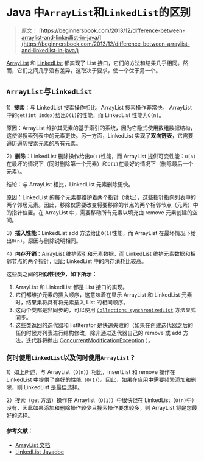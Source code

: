 # Java 中`ArrayList`和`LinkedList`的区别

> 原文： [https://beginnersbook.com/2013/12/difference-between-arraylist-and-linkedlist-in-java/](https://beginnersbook.com/2013/12/difference-between-arraylist-and-linkedlist-in-java/)

[ArrayList](https://beginnersbook.com/2013/12/java-arraylist/ "ArrayList") 和 [LinkedList](https://beginnersbook.com/2013/12/linkedlist-in-java-with-example/ "LinkedList") 都实现了 List 接口，它们的方法和结果几乎相同。然而，它们之间几乎没有差异，这取决于要求，使一个优于另一个。

## `ArrayList`与`LinkedList`

1）**搜索**：与 LinkedList 搜索操作相比，ArrayList 搜索操作非常快。 ArrayList 中的`get(int index)`给出`O(1)`的性能，而 LinkedList 性能为`O(n)`。

原因：ArrayList 维护其元素的基于索引的系统，因为它隐式使用数组数据结构，这使得搜索列表中的元素更快。另一方面，LinkedList 实现了**双向链表**，它需要遍历遍历搜索元素的所有元素。

2）**删除**：LinkedList 删除操作给出`O(1)`性能，而 ArrayList 提供可变性能：`O(n)`在最坏的情况下（同时删除第一个元素）和`O(1)`在最好的情况下（删除最后一个元素）。

结论：与 ArrayList 相比，LinkedList 元素删除更快。

原因：LinkedList 的每个元素都维护着两个指针（地址），这些指针指向列表中的两个邻居元素。因此，移除仅需要改变将要移除的节点的两个相邻节点（元素）中的指针位置。在 ArrayList 中，需要移动所有元素以填充由 remove 元素创建的空间。

3）**插入性能**：LinkedList add 方法给出`O(1)`性能，而 ArrayList 在最坏情况下给出`O(n)`。原因与删除说明相同。

4）**内存开销**：ArrayList 维护索引和元素数据，而 LinkedList 维护元素数据和相邻节点的两个指针，因此 LinkedList 中的内存消耗比较高。

这些类之间的**相似性很少，如下所示：**

1.  ArrayList 和 LinkedList 都是 List 接口的实现。
2.  它们都维护元素的插入顺序，这意味着在显示 ArrayList 和 LinkedList 元素时，结果集将具有将元素插入 List 的相同顺序。
3.  这两个类都是非同步的，可以使用 [`Collections.synchronizedList`](https://docs.oracle.com/javase/6/docs/api/java/util/Collections.html#synchronizedList(java.util.List)) 方法显式同步。
4.  这些类返回的迭代器和 listIterator 是快速失​​败的（如果在创建迭代器之后的任何时候对列表进行结构修改，除非通过迭代器自己的 remove 或 add 方法，迭代器将抛出 [ConcurrentModificationException](https://docs.oracle.com/javase/6/docs/api/java/util/ConcurrentModificationException.html) ）。

### 何时使用`LinkedList`以及何时使用`ArrayList`？

1）如上所述，与 ArrayList（`O(n)`）相比，insertList 和 remove 操作在 LinkedList 中提供了良好的性能（`O(1)`）。因此，如果在应用中需要频繁添加和删除，则 LinkedList 是最佳选择。

2）搜索（get 方法）操作在 Arraylist（`O(1)`）中很快但在 LinkedList（`O(n)`中）没有，因此如果添加和删除操作较少且搜索操作要求较多，则 ArrayList 将是您最好的选择。

#### 参考文献：

*   [ArrayList 文档](https://docs.oracle.com/javase/1.5.0/docs/api/java/util/ArrayList.html)
*   [LinkedList Javadoc](https://docs.oracle.com/javase/6/docs/api/java/util/LinkedList.html)